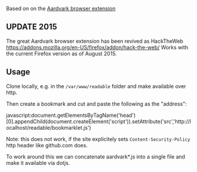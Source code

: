 Based on on the [Aardvark browser extension](http://karmatics.com/aardvark/)

## UPDATE 2015

The great Aardvark browser extension has been revived as HackTheWeb
https://addons.mozilla.org/en-US/firefox/addon/hack-the-web/ Works with
the current Firefox version as of August 2015.

## Usage

Clone locally, e.g. in the `/var/www/readable` folder and make available over http.

Then create a bookmark and cut and paste the following as the "address":

javascript:document.getElementsByTagName('head')[0].appendChild(document.createElement('script')).setAttribute('src','http://localhost/readable/bookmarklet.js')

Note: this does not work, if the site explicitely sets
`Content-Security-Policy` http header like github.com does.

To work around this we can concatenate aardvark*.js into a single file
and make it available via dotjs.
